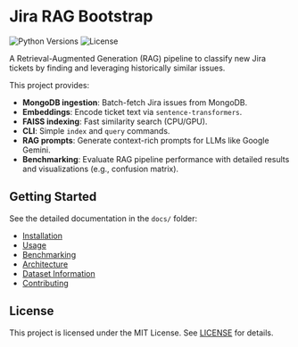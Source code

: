 # Jira RAG Bootstrap

![Python Versions](https://img.shields.io/badge/python-3.8%2B-blue) ![License](https://img.shields.io/badge/license-MIT-green)

A Retrieval-Augmented Generation (RAG) pipeline to classify new Jira tickets by finding and leveraging historically similar issues.

This project provides:

- **MongoDB ingestion**: Batch-fetch Jira issues from MongoDB.
- **Embeddings**: Encode ticket text via `sentence-transformers`.
- **FAISS indexing**: Fast similarity search (CPU/GPU).
- **CLI**: Simple `index` and `query` commands.
- **RAG prompts**: Generate context-rich prompts for LLMs like Google Gemini.
- **Benchmarking**: Evaluate RAG pipeline performance with detailed results and visualizations (e.g., confusion matrix).

## Getting Started

See the detailed documentation in the `docs/` folder:

- [Installation](docs/INSTALL.md)
- [Usage](docs/USAGE.md)
- [Benchmarking](docs/BENCHMARKING.md)
- [Architecture](docs/ARCHITECTURE.md)
- [Dataset Information](docs/DATASET.md)
- [Contributing](docs/CONTRIBUTING.md)

## License

This project is licensed under the MIT License. See [LICENSE](LICENSE) for details.
